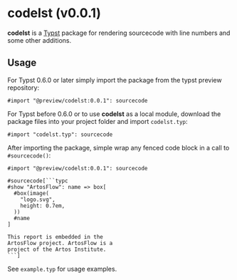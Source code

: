 # codelst (v0.0.1)

**codelst** is a [Typst](https://github.com/typst/typst) package for rendering sourcecode with line numbers and some other additions.

## Usage

For Typst 0.6.0 or later simply import the package from the typst preview repository:

```typst
#import "@preview/codelst:0.0.1": sourcecode
```

For Typst before 0.6.0 or to use **codelst** as a local module, download the package files into your project folder and import `codelst.typ`:

```typst
#import "codelst.typ": sourcecode
```

After importing the package, simple wrap any fenced code block in a call to `#sourcecode()`:

````typst
#import "@preview/codelst:0.0.1": sourcecode

#sourcecode[```typc
#show "ArtosFlow": name => box[
  #box(image(
    "logo.svg",
    height: 0.7em,
  ))
  #name
]

This report is embedded in the
ArtosFlow project. ArtosFlow is a
project of the Artos Institute.
```]
````

See `example.typ` for usage examples.

